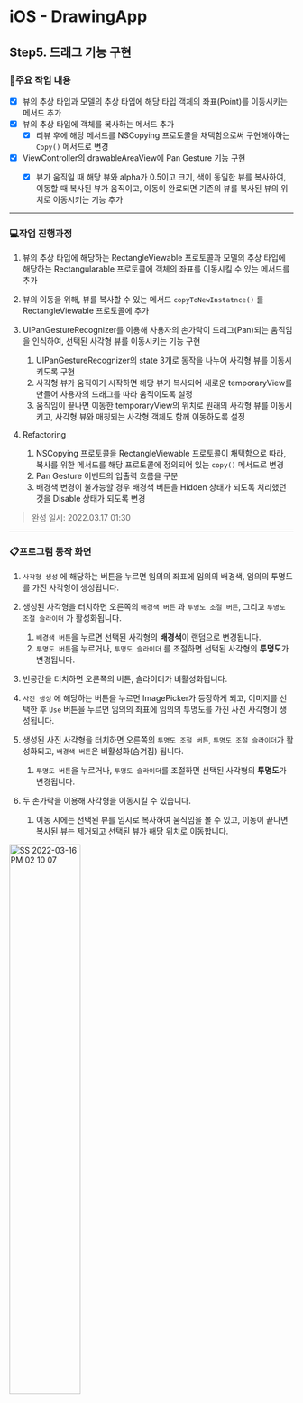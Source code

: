 # iOS - DrawingApp



## Step5. 드래그 기능 구현

### :pushpin:주요 작업 내용

- [x] 뷰의 추상 타입과 모델의 추상 타입에 해당 타입 객체의 좌표(Point)를 이동시키는 메서드 추가
- [x] 뷰의 추상 타입에 객체를 복사하는 메서드 추가
	- [x] 리뷰 후에 해당 메서드를 NSCopying 프로토콜을 채택함으로써 구현해야하는 `Copy()` 메서드로 변경

- [x] ViewController의 drawableAreaView에 Pan Gesture 기능 구현
	- [x] 뷰가 움직일 때 해당 뷰와 alpha가 0.5이고 크기, 색이 동일한 뷰를 복사하여, 이동할 때 복사된 뷰가 움직이고, 이동이 완료되면 기존의 뷰를 복사된 뷰의 위치로 이동시키는 기능 추가


---

### :computer:작업 진행과정

1. 뷰의 추상 타입에 해당하는 RectangleViewable 프로토콜과 모델의 추상 타입에 해당하는 Rectangularable 프로토콜에 객체의 좌표를 이동시킬 수 있는 메서드를 추가
2. 뷰의 이동을 위해, 뷰를 복사할 수 있는 메서드 `copyToNewInstatnce()` 를 RectangleViewable 프로토콜에 추가
3. UIPanGestureRecognizer를 이용해 사용자의 손가락이 드래그(Pan)되는 움직임을 인식하여, 선택된 사각형 뷰를 이동시키는 기능 구현
	1. UIPanGestureRecognizer의 state 3개로 동작을 나누어 사각형 뷰를 이동시키도록 구현
	2. 사각형 뷰가 움직이기 시작하면 해당 뷰가 복사되어 새로운 temporaryView를 만들어 사용자의 드래그를 따라 움직이도록 설정
	3. 움직임이 끝나면 이동한 temporaryView의 위치로 원래의 사각형 뷰를 이동시키고, 사각형 뷰와 매칭되는 사각형 객체도 함께 이동하도록 설정

4. Refactoring
	1. NSCopying 프로토콜을 RectangleViewable 프로토콜이 채택함으로 따라, 복사를 위한 메서드를 해당 프로토콜에 정의되어 있는 `copy()` 메서드로 변경
	2. Pan Gesture 이벤트의 입출력 흐름을 구분
	3. 배경색 변경이 불가능할 경우 배경색 버튼을 Hidden 상태가 되도록 처리했던 것을 Disable 상태가 되도록 변경


>완성 일시: 2022.03.17 01:30

---

### :clipboard:프로그램 동작 화면

1. `사각형 생성` 에 해당하는 버튼을 누르면 임의의 좌표에 임의의 배경색, 임의의 투명도를 가진 사각형이 생성됩니다.
2. 생성된 사각형을 터치하면 오른쪽의 `배경색 버튼` 과 `투명도 조절 버튼`, 그리고 `투명도 조절 슬라이더` 가 활성화됩니다.
	1. `배경색 버튼`을 누르면 선택된 사각형의 **배경색**이 랜덤으로 변경됩니다.
	2. `투명도 버튼`을 누르거나, `투명도 슬라이더` 를 조절하면 선택된 사각형의 **투명도**가 변경됩니다.
3. 빈공간을 터치하면 오른쪽의 버튼, 슬라이더가 비활성화됩니다.
4. `사진 생성` 에 해당하는 버튼을 누르면 ImagePicker가 등장하게 되고, 이미지를 선택한 후 `Use` 버튼을 누르면 임의의 좌표에 임의의 투명도를 가진 사진 사각형이 생성됩니다.
5. 생성된 사진 사각형을 터치하면 오른쪽의 `투명도 조절 버튼`, `투명도 조절 슬라이더`가 활성화되고, `배경색 버튼`은 비활성화(숨겨짐) 됩니다.
	1. `투명도 버튼`을 누르거나, `투명도 슬라이더`를 조절하면 선택된 사각형의 **투명도**가 변경됩니다.

6. 두 손가락을 이용해 사각형을 이동시킬 수 있습니다.
	1. 이동 시에는 선택된 뷰를 임시로 복사하여 움직임을 볼 수 있고, 이동이 끝나면 복사된 뷰는 제거되고 선택된 뷰가 해당 위치로 이동합니다.

<img src="https://user-images.githubusercontent.com/92504186/158521188-12d0840a-fba2-4931-a356-9115ea63c823.gif" alt="SS 2022-03-16 PM 02 10 07" width="50%;" />